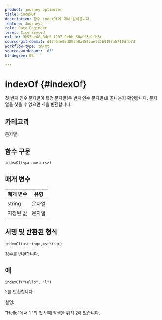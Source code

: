 ```yaml
---
product: journey optimizer
title: indexOf
description: 함수 indexOf에 대해 알아봅니다.
feature: Journeys
role: Data Engineer
level: Experienced
exl-id: 3b57be48-8dc5-4207-9ebb-664ff3e1fb3c
source-git-commit: d17e64e03d093a8a459caef2fb0197a5710dfb7d
workflow-type: tm+mt
source-wordcount: '63'
ht-degree: 0%

---
```


# indexOf {#indexOf}

첫 번째 인수 문자열이 특정 문자열(두 번째 인수 문자열)로 끝나는지 확인합니다. 문자열을 찾을 수 없으면 -1을 반환합니다.

## 카테고리

문자열

## 함수 구문

`indexOf(<parameters>)`

## 매개 변수

| 매개 변수 | 유형 |
|-----------|------------------|
| string | 문자열 |
| 지정된 값 | 문자열 |

## 서명 및 반환된 형식

`indexOf(<string>,<string>)`

정수를 반환합니다.

## 예

`indexOf("Hello", "l")`

2를 반환합니다.

설명:

&quot;Hello&quot;에서 &quot;l&quot;의 첫 번째 발생을 위치 2에 있습니다.

